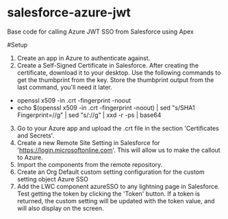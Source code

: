 # salesforce-azure-jwt
Base code for calling Azure JWT SSO from Salesforce using Apex

#Setup
1. Create an app in Azure to authenticate against.
2. Create a Self-Signed Certificate in Salesforce. After creating the certificate, download it to your desktop. Use the following commands to get the thumbprint from the key. Store the thumbprint output from the last command, you'll need it later.
- openssl x509 -in <certname>.crt -fingerprint -noout
- echo $(openssl x509 -in <certname>.crt -fingerprint -noout) | sed "s/SHA1 Fingerprint=//g" | sed "s/://g" | xxd -r -ps | base64
3. Go to your Azure app and upload the .crt file in the section 'Certificates and Secrets'.
4. Create a new Remote Site Setting in Salesforce for 'https://login.microsoftonline.com'. This will allow us to make the callout to Azure.
5. Import the components from the remote repository.
6. Create an Org Default custom setting configuration for the custom setting object Azure SSO
7. Add the LWC component azureSSO to any lightning page in Salesforce. Test getting the token by clicking the 'Token' button. If a token is returned, the custom setting will be updated with the token value, and will also display on the screen.

